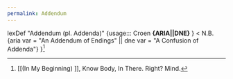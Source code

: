 ```yaml
---
permalink: Addendum
---
```

lexDef "Addendum (pl. Addenda)" {usage::: Croen **{ARIA||DNE}** } < N.B. {aria var = "An Addendum of Endings" || dne var = "A Confusion of Addenda"} }[^AddendumCroen]

[^AddendumCroen]: [[(In My Beginning) ]], Know Body, In There. Right? Mind.
